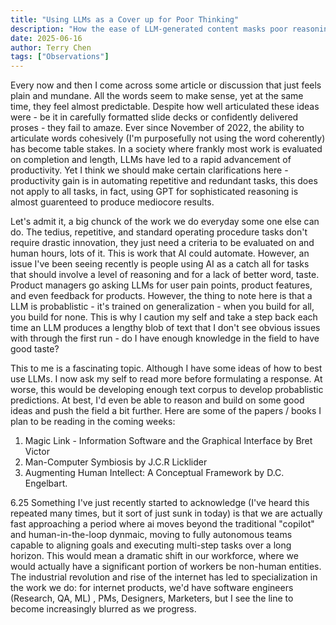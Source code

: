 ```yaml
---
title: "Using LLMs as a Cover up for Poor Thinking"
description: "How the ease of LLM-generated content masks poor reasoning and why developing domain expertise remains crucial for meaningful innovation beyond automated productivity gains."
date: 2025-06-16
author: Terry Chen
tags: ["Observations"]
---
```

Every now and then I come across some article or discussion that just feels plain and mundane. All the words seem to make sense, yet at the same time, they feel almost predictable. Despite how well articulated these ideas were - be it in carefully formatted slide decks or confidently delivered proses - they fail to amaze. Ever since November of 2022, the ability to articulate words cohesively (I'm purposefully not using the word coherently) has become table stakes. In a society where frankly most work is evaluated on completion and length, LLMs have led to a rapid advancement of productivity. Yet I think we should make certain clarifications here - productivity gain is in automating repetitive and redundant tasks, this does not apply to all tasks, in fact, using GPT for sophisticated reasoning is almost guarenteed to produce mediocore results. 

Let's admit it, a big chunck of the work we do everyday some one else can do. The tedius, repetitive, and standard operating procedure tasks don't require drastic innovation, they just need a criteria to be evaluated on and human hours, lots of it. This is work that AI could automate. However, an issue I've been seeing recently is people using AI as a catch all for tasks that should involve a level of reasoning and for a lack of better word, taste. Product managers go asking LLMs for user pain points, product features, and even feedback for products. However, the thing to note here is that a LLM is probablistic - it's trained on generalization - when you build for all, you build for none. This is why I caution my self and take a step back each time an LLM produces a lengthy blob of text that I don't see obvious issues with through the first run - do I have enough knowledge in the field to have good taste?

This to me is a fascinating topic. Although I have some ideas of how to best use LLMs. I now ask my self to read more before formulating a response. At worse, this would be developing enough text corpus to develop probablistic predictions. At best, I'd even be able to reason and build on some good ideas and push the field a bit further. Here are some of the papers / books I plan to be reading in the coming weeks:

1. Magic Link - Information Software and the Graphical Interface by Bret Victor
2. Man-Computer Symbiosis by J.C.R Licklider
3. Augmenting Human Intellect: A Conceptual Framework by D.C. Engelbart. 

6.25 Something I've just recently started to acknowledge (I've heard this repeated many times, but it sort of just sunk in today) is that we are actually fast approaching a period where ai moves beyond the traditional "copilot" and human-in-the-loop dynmaic, moving to fully autonomous teams capable to aligning goals and executing multi-step tasks over a long horizon. This would mean a dramatic shift in our workforce, where we would actually have a significant portion of workers be non-human entities. The industrial revolution and rise of the internet has led to specialization in the work we do: for internet products, we'd have software engineers (Research, QA, ML) , PMs, Designers, Marketers, but I see the line to become increasingly blurred as we progress. 